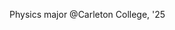 Physics major @Carleton College, '25


<!---
ajrothman1/ajrothman1 is a ✨ special ✨ repository because its `README.md` (this file) appears on your GitHub profile.
You can click the Preview link to take a look at your changes.
--->
